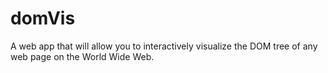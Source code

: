 # domVis

A web app that will allow you to interactively visualize the DOM tree of any web page on the World Wide Web.